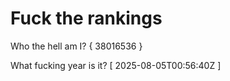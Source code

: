 # Fuck the rankings

Who the hell am I?
{ 38016536 }

What fucking year is it?
[ 2025-08-05T00:56:40Z ]
